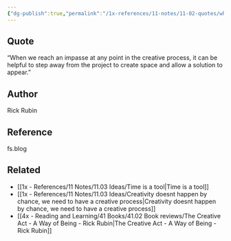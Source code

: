 ```yaml
---
{"dg-publish":true,"permalink":"/1x-references/11-notes/11-02-quotes/when-we-reach-an-impasse-at-any-point-in-the-creative-process-it-can-be-helpful-to-step-away-from-the-project-to-create-space-and-allow-a-solution-to-appear-rick-rubin/","title":"When we reach an impasse at any point in the creative process, it can be helpful to step away from the project to create space and allow a solution to appear.","created":"2024-05-19T16:44:13.599+03:00","updated":"2024-05-19T16:45:45.144+03:00"}
---
```



## Quote
“When we reach an impasse at any point in the creative process, it can be helpful to step away from the project to create space and allow a solution to appear.”

## Author
Rick Rubin

## Reference
fs.blog

## Related
- [[1x - References/11 Notes/11.03 Ideas/Time is a tool\|Time is a tool]]
- [[1x - References/11 Notes/11.03 Ideas/Creativity doesnt happen by chance, we need to have a creative process\|Creativity doesnt happen by chance, we need to have a creative process]]
- [[4x - Reading and Learning/41 Books/41.02 Book reviews/The Creative Act - A Way of Being - Rick Rubin\|The Creative Act - A Way of Being - Rick Rubin]]